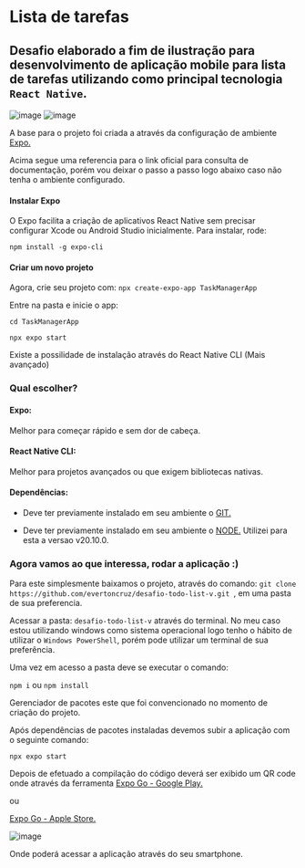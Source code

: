 # Lista de tarefas

## Desafio elaborado a fim de ilustração para desenvolvimento de aplicação mobile para lista de tarefas utilizando como principal tecnologia `React Native`.

![image](https://github.com/user-attachments/assets/e298de58-90c9-4b89-a44c-a767c14faded) ![image](https://github.com/user-attachments/assets/04650cea-a29f-4bc2-ab39-84fafa326611)



A base para o projeto foi criada a através da configuração de ambiente [Expo.](https://docs.expo.dev/)

Acima segue uma referencia para o link oficial para consulta de documentação, porém vou deixar o passo a passo logo abaixo caso não tenha o ambiente configurado.

#### Instalar Expo
O Expo facilita a criação de aplicativos React Native sem precisar configurar Xcode ou Android Studio inicialmente.
Para instalar, rode:

`npm install -g expo-cli`

#### Criar um novo projeto

Agora, crie seu projeto com:
`npx create-expo-app TaskManagerApp`

Entre na pasta e inicie o app:

`cd TaskManagerApp`

`npx expo start`

Existe a possilidade de instalação através do React Native CLI (Mais avançado)

### Qual escolher?
#### Expo: 
Melhor para começar rápido e sem dor de cabeça.

#### React Native CLI:
Melhor para projetos avançados ou que exigem bibliotecas nativas.

#### Dependências:
- Deve ter previamente instalado em seu ambiente o [GIT.](https://git-scm.com/downloads)

- Deve ter previamente instalado em seu ambiente o [NODE.](https://git-scm.com/downloads)
Utilizei para esta a versao v20.10.0.

### Agora vamos ao que interessa, rodar a aplicação :)

Para este simplesmente baixamos o projeto, através do comando: `git clone https://github.com/evertoncruz/desafio-todo-list-v.git `, em uma pasta de sua preferencia.

Acessar a pasta:
`desafio-todo-list-v` através do terminal. No meu caso estou utilizando windows como sistema operacional logo tenho o hábito de utilizar o `Windows PowerShell`, porém pode utilizar um terminal de sua preferência.

Uma vez em acesso a pasta deve se executar o comando:

`npm i` ou `npm install`

Gerenciador de pacotes este que foi convencionado no momento de criação do projeto.

Após dependências de pacotes instaladas devemos subir a aplicação com o seguinte comando: 

`npx expo start`

Depois de efetuado a compilação do código deverá ser exibido um QR code onde através da ferramenta [Expo Go - Google Play.](https://play.google.com/store/search?q=expo%20go&c=apps&utm_source=latam_Med)

ou 

[Expo Go - Apple Store.](https://apps.apple.com/br/app/expo-go/id982107779)

![image](https://github.com/user-attachments/assets/5c434b5b-cce6-41fb-9374-81dbbc716bc2)

Onde poderá acessar a aplicação através do seu smartphone.

